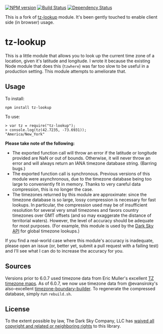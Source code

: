 [![NPM version][npm-image]][npm-url]
[![Build Status][build-image]][build-url]
[![Dependency Status][deps-image]][deps-url]

This is a fork of [tz-lookup] module. It's been gently touched to enable
client side (in browser) usage.

tz-lookup
=========

This is a little module that allows you to look up the current time zone of a
location, given it's latitude and longitude. I wrote it because the existing
Node module that does this (`tzwhere`) was far too slow to be useful in a
production setting. This module attempts to ameliorate that.

Usage
-----

To install:

    npm install tz-lookup

To use:

    > var tz = require("tz-lookup");
    > console.log(tz(42.7235, -73.6931));
    "America/New_York"

**Please take note of the following:**

*   The exported function call will throw an error if the latitude or longitude
    provided are NaN or out of bounds. Otherwise, it will never throw an error
    and will always return an IANA timezone database string. (Barring bugs.)
*   The exported function call is synchronous. Previous versions of this module
    were asynchronous, due to the timezone database being too large to
    conveniently fit in memory. Thanks to very careful data compression, this
    is no longer the case.
*   The timezones returned by this module are approximate: since the timezone
    database is so large, lossy compression is necessary for fast lookups. In
    particular, the compression used may be of insufficient resolution for
    several very small timezones and favors country timezones over GMT offsets
    (and so may exaggerate the distance of territorial waters). However, the
    level of accuracy should be adequate for most purposes. (For example, this
    module is used by the [Dark Sky API][1] for global timezone lookups.)

If you find a real-world case where this module's accuracy is inadequate,
please open an issue (or, better yet, submit a pull request with a failing
test) and I'll see what I can do to increase the accuracy for you.

[1]: https://darksky.net/dev/

Sources
-------

Versions prior to 6.0.7 used timezone data from Eric Muller's excellent [TZ
timezone maps][2]. As of 6.0.7, we now use timezone data from @evansiroky's
also-excellent [timezone-boundary-builder][3]. To regenerate the compressed
database, simply run `rebuild.sh`.

[2]: http://efele.net/maps/tz/
[3]: https://github.com/evansiroky/timezone-boundary-builder/

License
-------

To the extent possible by law, The Dark Sky Company, LLC has [waived all
copyright and related or neighboring rights][cc0] to this library.

[cc0]: http://creativecommons.org/publicdomain/zero/1.0/
[tz-lookup]: https://www.npmjs.com/package/tz-lookup

[npm-image]: https://img.shields.io/npm/v/@pirxpilot/tz-lookup
[npm-url]: https://npmjs.org/package/@pirxpilot/tz-lookup

[build-url]: https://github.com/pirxpilot/tz-lookup/actions/workflows/check.yaml
[build-image]: https://img.shields.io/github/workflow/status/pirxpilot/tz-lookup/check

[deps-image]: https://img.shields.io/librariesio/release/npm/@pirxpilot/tz-lookup
[deps-url]: https://libraries.io/npm/@pirxpilot%2Ftz-lookup
